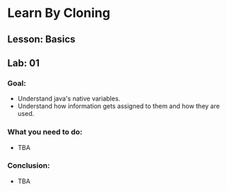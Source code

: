 # Learn By Cloning
## Lesson: Basics
## Lab: 01

### Goal:
- Understand java's native variables.
- Understand how information gets assigned to them and how they are used.

### What you need to do:
- TBA

### Conclusion:
- TBA
